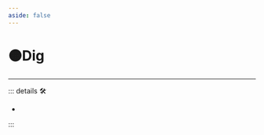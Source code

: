 ```yaml
---
aside: false
---
```

# 🟠<motor>Dig</motor>

---

<!-- =================================================== -->
<!-- =================================================== -->
<!-- =================================================== -->
<!-- =================================================== -->
<!-- =================================================== -->
::: details 🛠

-

:::